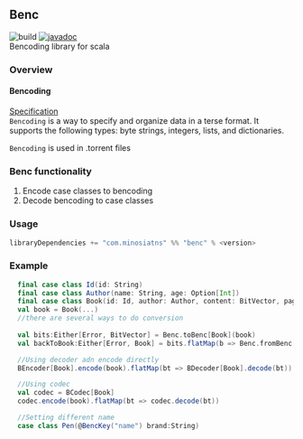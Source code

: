 ## Benc
![build](https://github.com/minosiants/benc/workflows/build/badge.svg)  [![javadoc](https://javadoc.io/badge2/com.minosiants/benc_2.13/javadoc.svg)](https://javadoc.io/doc/com.minosiants/benc_2.13)   
Bencoding library for scala

### Overview
#### Bencoding
[Specification](https://wiki.theory.org/index.php/BitTorrentSpecification#Bencoding)  
`Bencoding` is a way to specify and organize data in a terse format. It supports the following types: byte strings, integers, lists, and dictionaries. 

`Bencoding` is used in .torrent files

### Benc functionality  

1. Encode case classes to bencoding  
2. Decode bencoding to case classes

### Usage

```scala
libraryDependencies += "com.minosiatns" %% "benc" % <version>
```


### Example 

```scala
  final case class Id(id: String)
  final case class Author(name: String, age: Option[Int])
  final case class Book(id: Id, author: Author, content: BitVector, pages: Long)
  val book = Book(...)
  //there are several ways to do conversion
   
  val bits:Either[Error, BitVector] = Benc.toBenc[Book](book)
  val backToBook:Either[Error, Book] = bits.flatMap(b => Benc.fromBenc[Book](b))

  //Using decoder adn encode directly
  BEncoder[Book].encode(book).flatMap(bt => BDecoder[Book].decode(bt))  

  //Using codec
  val codec = BCodec[Book]  
  codec.encode(book).flatMap(bt => codec.decode(bt))

  //Setting different name
  case class Pen(@BencKey("name") brand:String)
  
```


